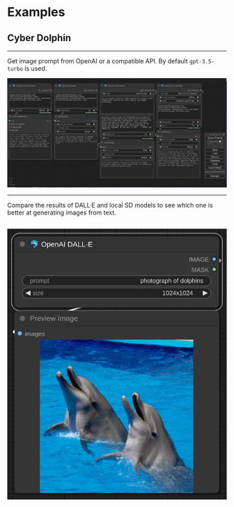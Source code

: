 # Examples

## Cyber Dolphin

---

Get image prompt from OpenAI or a compatible API. By default `gpt-3.5-turbo` is used.

![img.png](img.png)

---

Compare the results of DALL·E and local SD models to see which one is better at generating images from text.


![img_1.png](img_1.png)
---
